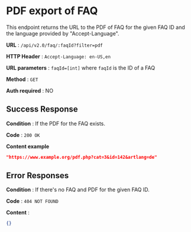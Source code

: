 # PDF export of FAQ

This endpoint returns the URL to the PDF of FAQ for the given FAQ ID and the language provided by "Accept-Language".

**URL** : `/api/v2.0/faq/:faqId?filter=pdf`

**HTTP Header** : `Accept-Language: en-US,en`

**URL parameters** : `faqId=[int]` where `faqId` is the ID of a FAQ

**Method** : `GET`

**Auth required** : NO

## Success Response

**Condition** : If the PDF for the FAQ exists.

**Code** : `200 OK`

**Content example**

```json
"https://www.example.org/pdf.php?cat=3&id=142&artlang=de"
```

## Error Responses

**Condition** : If there's no FAQ and PDF for the given FAQ ID.

**Code** : `404 NOT FOUND`

**Content** :

```json
{}
```
